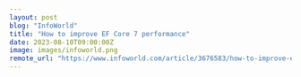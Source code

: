 ```yaml
---
layout: post
blog: "InfoWorld"
title: "How to improve EF Core 7 performance"
date: 2023-08-10T09:00:00Z
image: images/infoworld.png
remote_url: "https://www.infoworld.com/article/3676583/how-to-improve-ef-core-7-performance.html#tk.rss_applicationdevelopment"
---
```

